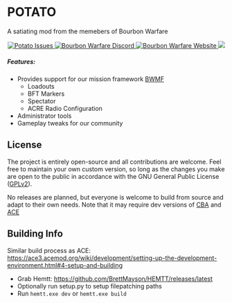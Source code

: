 # POTATO

A satiating mod from the memebers of Bourbon Warfare

<p align="center">
    <a href="https://github.com/BourbonWarfare/POTATO/issues">
        <img src="https://img.shields.io/github/issues/BourbonWarfare/Potato" alt="Potato Issues">
    </a>
    <a href="https://discord.gg/sW8CT2m">
        <img src="https://img.shields.io/discord/681656029758488619?color=%237289da&label=Discord&logo=discord&style=flat-square" alt="Bourbon Warfare Discord">
    </a>
    <a href="http://www.bourbonwarfare.com/">
        <img src="https://img.shields.io/badge/Website-Bourbon%20Warfare-red" alt="Bourbon Warfare Website">
    </a>
    <a href="https://github.com/BourbonWarfare/POTATO/blob/master/LICENSE">
        <img src="https://img.shields.io/badge/License-GPLv2-red.svg?style=flat-square">
    </a>
</p>

##### Features:

- Provides support for our mission framework [BWMF](https://github.com/BourbonWarfare/bwmf)
    - Loadouts
    - BFT Markers
    - Spectator
    - ACRE Radio Configuration
- Administrator tools
- Gameplay tweaks for our community


## License

The project is entirely open-source and all contributions are welcome. Feel free to maintain your own custom version, so long as the changes you make are open to the public in accordance with the GNU General Public License ([GPLv2](https://github.com/BourbonWarfare/POTATO/blob/master/LICENSE)).

No releases are planned, but everyone is welcome to build from source and adapt to their own needs.
Note that it may require dev versions of [CBA](https://github.com/CBATeam/CBA_A3) and [ACE](https://github.com/acemod/ACE3)

## Building Info

Similar build process as ACE: https://ace3.acemod.org/wiki/development/setting-up-the-development-environment.html#4-setup-and-building
- Grab Hemtt: https://github.com/BrettMayson/HEMTT/releases/latest
- Optionally run setup.py to setup filepatching paths
- Run `hemtt.exe dev` or `hemtt.exe build`
